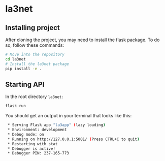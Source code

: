# la3net

## Installing project

After cloning the project, you may need to install the flask package. To do so, follow these commands:

```sh
# Move into the repository
cd la3net
# Install the la3net package
pip install -e .
```

## Starting API

In the root directory `la3net`:

```sh
flask run
```

You should get an output in your terminal that looks like this:

```sh
 * Serving Flask app "la3app" (lazy loading)
 * Environment: development
 * Debug mode: on
 * Running on http://127.0.0.1:5001/ (Press CTRL+C to quit)
 * Restarting with stat
 * Debugger is active!
 * Debugger PIN: 237-165-773
```
